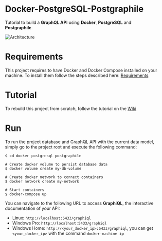 # Docker-PostgreSQL-Postgraphile
Tutorial to build a **GraphQL API** using **Docker**, **PostgreSQL** and **Postgraphile**.

![Architecture](https://github.com/alexisrolland/docker-postgresql-postgraphile/blob/master/doc/architecture.png)

# Requirements
This project requires to have Docker and Docker Compose installed on your machine. To install them follow the steps described here: [Requirements](https://github.com/alexisrolland/docker-postgresql-postgraphile/wiki#requirements)

# Tutorial
To rebuild this project from scratch, follow the tutorial on the [Wiki](https://github.com/alexisrolland/docker-postgresql-postgraphile/wiki)

# Run
To run the project database and GraphQL API with the current data model, simply go to the project root and execute the following command:
```shell
$ cd docker-postgresql-postgraphile

# Create docker volume to persist database data
$ docker volume create my-db-volume

# Create docker network to connect containers
$ docker network create my-network

# Start containers
$ docker-compose up
```

You can navigate to the following URL to access **GraphiQL**, the interactive documentation of your API:
* Linux: `http://localhost:5433/graphiql`
* Windows Pro: `http://localhost:5433/graphiql`
* Windows Home: `http://<your_docker_ip>:5433/graphiql`, you can get `<your_docker_ip>` with the command `docker-machine ip`